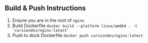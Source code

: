 ## Build & Push Instructions
1. Ensure you are in the root of `nginx`
2. Build Dockerfile `docker build --platform linux/amd64 . -t 'cursiondev/nginx:latest'`
3. Push to dock Dockerfile `docker push cursiondev/nginx:latest`
